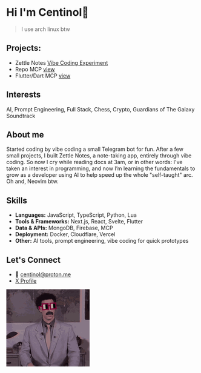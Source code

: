 # Hi I'm Centinol🤠
> I use arch linux btw
## Projects:
- Zettle Notes [Vibe Coding Experiment](https://zettlenotes.xyz)
- Repo MCP [view](https://github.com/Centinol-alt/repo-mcp)
- Flutter/Dart MCP [view](https://github.com/Centinol-alt/flutter_mcp_server)

## Interests
AI, Prompt Engineering, Full Stack, Chess, Crypto, Guardians of The Galaxy Soundtrack

## About me
Started coding by vibe coding a small Telegram bot for fun. After a few small projects, I built Zettle Notes, a note-taking app, entirely through vibe coding. So now I cry while reading docs at 3am, or in other words: I've taken an interest in programming, and now I’m learning the fundamentals to grow as a developer using AI to help speed up the whole "self-taught" arc. Oh and, Neovim btw.

## Skills
- **Languages:** JavaScript, TypeScript, Python, Lua
- **Tools & Frameworks:** Next.js, React, Svelte, Flutter
- **Data & APIs:** MongoDB, Firebase, MCP
- **Deployment:** Docker, Cloudflare, Vercel
- **Other:** AI tools, prompt engineering, vibe coding for quick prototypes

## Let's Connect  
- 📧 centinol@proton.me  
- [X Profile](https://x.com/Centinol1)

![Best PFP](https://raw.githubusercontent.com/Centinol-alt/Centinol-alt/main/pfp-gif.gif)
